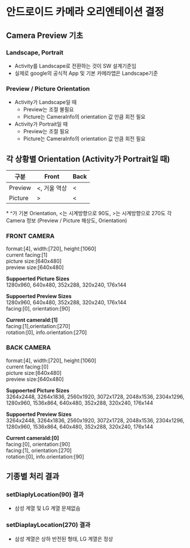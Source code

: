 # 안드로이드 카메라 오리엔테이션 결정
## Camera Preview 기초
### Landscape, Portrait
* Activity를 Landscape로 전환하는 것이 SW 설계기준임
* 실제로 google의 공식적 App 및 기본 카메라앱은 Landscape기준

### Preview / Picture Orientation
* Activity가 Landscape일 때
    * Preview는 조절 불필요
    * Picture는 CameraInfo의 orientation 값 만큼 회전 필요
* Activity가 Portrait일 때
    * Preview는 조절 필요
    * Picture는 CameraInfo의 orientation 값 만큼 회전 필요

## 각 상황별 Orientation (Activity가 Portrait일 때)
구분|Front|Back
----|-----|----
Preview|<, 거울 역상|<
Picture|>|<
\* ^가 기본 Orientation, <는 시계방향으로 90도, >는 시계방향으로 270도
각 Camera 정보 (Preview / Picture 해상도, Orientation)

### FRONT CAMERA
format:[4], width:[720], height:[1060]  
current facing:[1]  
picture size:[640x480]  
preview size:[640x480]  

__Suppoerted Picture Sizes__  
1280x960, 640x480, 352x288, 320x240, 176x144  

__Suppoerted Preview Sizes__  
1280x960, 640x480, 352x288, 320x240, 176x144  
facing:[0], orientation:[90]

__Current cameraId:[1]__  
facing:[1],orientation:[270]  
rotation:[0], info.orientation:[270]

### BACK CAMERA
format:[4], width:[720], height:[1060]  
current facing:[0]  
picture size:[640x480]  
preview size:[640x480]

__Suppoerted Picture Sizes__  
3264x2448, 3264x1836, 2560x1920, 3072x1728, 2048x1536, 2304x1296, 1280x960, 1536x864, 640x480, 352x288, 320x240, 176x144  

__Suppoerted Preview Sizes__  
3264x2448, 3264x1836, 2560x1920, 3072x1728, 2048x1536, 2304x1296, 1280x960, 1536x864, 640x480, 352x288, 320x240, 176x144  

__Current cameraId:[0]__  
facing:[0], orientation:[90]  
facing:[1], orientation:[270]  
rotation:[0], info.orientation:[90]  

## 기종별 처리 결과
### setDiaplyLocation(90) 결과
* 삼성 계열 및 LG 계열 문제없슴
### setDiaplayLocation(270) 결과
* 삼성 계열은 상하 반전된 형태, LG 계열은 정상

